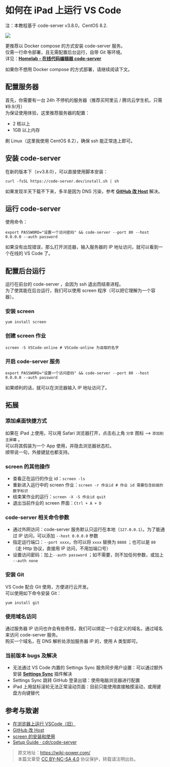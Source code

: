 # 如何在 iPad 上运行 VS Code

注：本教程基于 code-server v3.8.0，CentOS 8.2.

![](https://f004.backblazeb2.com/file/wiki-media/img/20201221140748.jpg)

更推荐以 Docker compose 的方式安装 code-server 服务。  
仅需一行命令部署，且无需配置后台运行，自带 Git 等环境。  
详见：[**Homelab - 在线代码编辑器 code-server**](https://wiki-power.com/Homelab-%E5%9C%A8%E7%BA%BF%E4%BB%A3%E7%A0%81%E7%BC%96%E8%BE%91%E5%99%A8code-server)

如果你不想用 Docker compose 的方式部署，请继续阅读下文。

## 配置服务器

首先，你需要有一台 24h 不停机的服务器（推荐买阿里云 / 腾讯云学生机，只需 ¥9.9/月）  
为保证使用体验，这里推荐服务器的配置：

- 2 核以上
- 1GB 以上内存

刷 Linux（这里我使用 CentOS 8.2），确保 ssh 能正常连上即可。

## 安装 code-server

在新的版本下（≥v3.8.0），可以直接使用脚本安装：

```shell
curl -fsSL https://code-server.dev/install.sh | sh
```

如果发现半天下载不下来，多半是因为 DNS 污染，参考 [**GitHub 改 Host**](https://wiki-power.com/GitHub改Host) 解决。

## 运行 code-server

使用命令：

```shell
export PASSWORD="设置一个访问密码" && code-server --port 80 --host 0.0.0.0 --auth password
```

如果没有出现错误，那么打开浏览器，输入服务器的 IP 地址访问，就可以看到一个在线的 VS Code 了。

## 配置后台运行

运行在前台的 code-server ，会因为 ssh 退出而结束进程。  
为了使其能在后台运行，我们可以使用 screen 程序（可以把它理解为一个容器）。

### 安装 screen

```shell
yum install screen
```

### 创建 screen 作业

```shell
screen -S VSCode-online # VSCode-online 为自取的名字
```

### 开启 code-server 服务

```shell
export PASSWORD="设置一个访问密码" && code-server --port 80 --host 0.0.0.0 --auth password
```

如果顺利的话，就可以在浏览器输入 IP 地址访问了。

## 拓展

### 添加桌面快捷方式

如果在 iPad 上使用，可以用 Safari 浏览器打开，点击右上角 `分享` 图标 --> `添加到主屏幕` 。  
可以将其假装为一个 App 使用，并隐去浏览器状态栏。  
顺带说一句，外接键鼠也都支持。

### screen 的其他操作

- 查看正在运行的作业 id：`screen -ls`
- 重新进入运行中的 screen 作业：`screen -r 作业id # 作业 id 需要包含前缀的数字标识`
- 结束某作业的运行：`screen -X -S 作业id quit`
- 退出当前作业的 screen 界面：`Ctrl + A + D`

### code-server 相关命令参数

- 通过外网访问：code-server 服务默认只运行在本地（`127.0.0.1`）。为了能通过 IP 访问，可以添加 `--host 0.0.0.0` 参数
- 指定运行端口：`--port xxxx`，你可以将 `xxxx` 替换为 `8888` ；也可以是 `80` （走 Http 协议，直接用 IP 访问，不用加端口号）
- 设置访问密码：加上`--auth password` ；如不需要，则不加任何参数，或加上 `--auth none`

### 安装 Git

VS Code 配合 Git 使用，方便进行云开发。  
可以使用如下命令安装 Git：

```shell
yum install git
```

### 使用域名访问

通过服务器 IP 访问也许会有些奇怪，我们可以绑定一个自定义的域名，通过域名来访问 code-server 服务。  
购买一个域名，在 DNS 解析处添加服务器 IP 的，使用 A 类型即可。

### 当前版本 bugs 及解决

- 无法通过 VS Code 内置的 Settings Sync 服务同步用户设置：可以通过额外安装 [**Settings Sync**](https://marketplace.visualstudio.com/items?itemName=Shan.code-settings-sync) 插件解决
- Settings Sync 跳转 GitHub 登录出错：使用电脑浏览器进行配置
- iPad 上用鼠标滚轮无法正常滚动页面：目前只能使用直接触摸滚动，或用键盘方向键替代

## 参考与致谢

- [在浏览器上运行 VSCode（旧）](https://wiki-power.com/在浏览器上运行VSCode（旧）)
- [GitHub 改 Host](https://wiki-power.com/GitHub改Host)
- [screen 的安装和使用](https://www.jianshu.com/p/420569381e74)
- [Setup Guide · cdr/code-server](https://github.com/cdr/code-server/blob/v3.8.0/doc/guide.md)

> 原文地址：<https://wiki-power.com/>  
> 本篇文章受 [CC BY-NC-SA 4.0](https://creativecommons.org/licenses/by/4.0/deed.zh) 协议保护，转载请注明出处。
